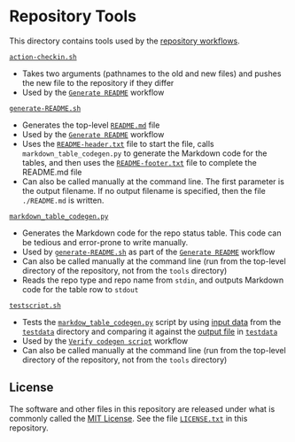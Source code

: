 # Repository Tools

This directory contains tools used by the [repository workflows][8].

[`action-checkin.sh`][9]

- Takes two arguments (pathnames to the old and new files) and pushes the new file to the repository if they differ
- Used by the [`Generate README`][3] workflow

[`generate-README.sh`][10]

- Generates the top-level [`README.md`][5] file
- Used by the [`Generate README`][3] workflow
- Uses the [`README-header.txt`][6] file to start the file, calls `markdown_table_codegen.py` to generate the Markdown code for the tables, and then uses the [`README-footer.txt`][7] file to complete the README.md file
- Can also be called manually at the command line. The first parameter is the output filename. If no output filename is specified, then the file `./README.md` is written.

[`markdown_table_codegen.py`][1]

- Generates the Markdown code for the repo status table. This code can be tedious and error-prone to write manually.
- Used by [`generate-README.sh`][10] as part of the [`Generate README`][3] workflow
- Can also be called manually at the command line (run from the top-level directory of the repository, not from the `tools` directory)
- Reads the repo type and repo name from `stdin`, and outputs Markdown code for the table row to `stdout`

[`testscript.sh`][2]

- Tests the [`markdow_table_codegen.py`][1] script by using [input data][12] from the [`testdata`][11] directory and comparing it against the [output file][13] in [`testdata`][11]
- Used by the [`Verify codegen script`][4] workflow
- Can also be called manually at the command line (run from the top-level directory of the repository, not from the `tools` directory)

## License

The software and other files in this repository are released under what is commonly called the [MIT License][100]. See the file [`LICENSE.txt`][101] in this repository.

[1]: ./markdown_table_codegen.py
[2]: ./testscript.sh
[3]: https://github.com/Andy4495/Repo-Status/actions/workflows/generate-readme.yml
[4]: https://github.com/Andy4495/Repo-Status/actions/workflows/verify-codegen.yml
[5]: ../README.md
[6]: https://github.com/Andy4495/Repo-Status/blob/main/docs/README-header.txt
[7]: https://github.com/Andy4495/Repo-Status/blob/main/docs/README-footer.txt
[8]: https://github.com/Andy4495/Repo-Status/actions
[9]: ./action-checkin.sh
[10]: ./generate-README.sh
[11]: ../tools/testdata
[12]: ../tools/testdata/testfile-input.txt
[13]: ../tools/testdata/output-check.txt
[100]: https://choosealicense.com/licenses/mit/
[101]: ../LICENSE.txt
[//]: # ([200]: https://github.com/Andy4495/Repo-Status)
